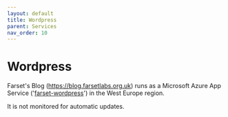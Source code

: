 ```yaml
---
layout: default
title: Wordpress
parent: Services
nav_order: 10
---
```


# Wordpress

Farset's Blog (https://blog.farsetlabs.org.uk) runs as a Microsoft Azure App Service ('[farset-wordpress](https://portal.azure.com/#@adminfarsetlabsorg.onmicrosoft.com/resource/subscriptions/786188cd-0d02-448e-b68c-d200f0b6142c/resourceGroups/farset-wordpress/providers/Microsoft.Web/serverFarms/farset-wordpress/webHostingPlan)') in the West Europe region. 

It is not monitored for automatic updates.
